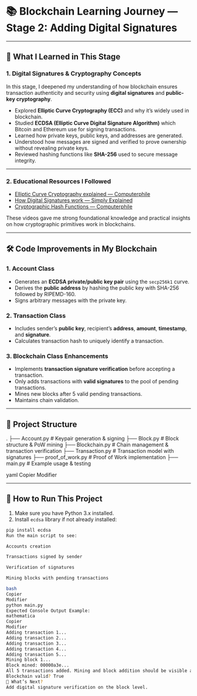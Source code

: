 # 📚 Blockchain Learning Journey — Stage 2: Adding Digital Signatures

---

## 📖 What I Learned in This Stage

### 1. Digital Signatures & Cryptography Concepts
In this stage, I deepened my understanding of how blockchain ensures transaction authenticity and security using **digital signatures** and **public-key cryptography**.

- Explored **Elliptic Curve Cryptography (ECC)** and why it’s widely used in blockchain.
- Studied **ECDSA (Elliptic Curve Digital Signature Algorithm)** which Bitcoin and Ethereum use for signing transactions.
- Learned how private keys, public keys, and addresses are generated.
- Understood how messages are signed and verified to prove ownership without revealing private keys.
- Reviewed hashing functions like **SHA-256** used to secure message integrity.

---

### 2. Educational Resources I Followed
- [Elliptic Curve Cryptography explained — Computerphile](https://www.youtube.com/watch?v=Um1cYXxkOuo)
- [How Digital Signatures work — Simply Explained](https://www.youtube.com/watch?v=f9eitAS1nsY)
- [Cryptographic Hash Functions — Computerphile](https://www.youtube.com/watch?v=dCvB-mhkT0w)

These videos gave me strong foundational knowledge and practical insights on how cryptographic primitives work in blockchains.

---

## 🛠 Code Improvements in My Blockchain

### 1. Account Class
- Generates an **ECDSA private/public key pair** using the `secp256k1` curve.
- Derives the **public address** by hashing the public key with SHA-256 followed by RIPEMD-160.
- Signs arbitrary messages with the private key.

### 2. Transaction Class
- Includes sender’s **public key**, recipient’s **address**, **amount**, **timestamp**, and **signature**.
- Calculates transaction hash to uniquely identify a transaction.

### 3. Blockchain Class Enhancements
- Implements **transaction signature verification** before accepting a transaction.
- Only adds transactions with **valid signatures** to the pool of pending transactions.
- Mines new blocks after 5 valid pending transactions.
- Maintains chain validation.

---

## 📂 Project Structure

.
├── Account.py # Keypair generation & signing
├── Block.py # Block structure & PoW mining
├── Blockchain.py # Chain management & transaction verification
├── Transaction.py # Transaction model with signatures
├── proof_of_work.py # Proof of Work implementation
├── main.py # Example usage & testing

yaml
Copier
Modifier

---

## 🚀 How to Run This Project

1. Make sure you have Python 3.x installed.
2. Install `ecdsa` library if not already installed:

```bash
pip install ecdsa
Run the main script to see:

Accounts creation

Transactions signed by sender

Verification of signatures

Mining blocks with pending transactions

bash
Copier
Modifier
python main.py
Expected Console Output Example:
mathematica
Copier
Modifier
Adding transaction 1...
Adding transaction 2...
Adding transaction 3...
Adding transaction 4...
Adding transaction 5...
Mining block 1...
Block mined: 00000a3e...
All 5 transactions added. Mining and block addition should be visible above.
Blockchain valid? True
🔮 What’s Next?
Add digital signature verification on the block level.
